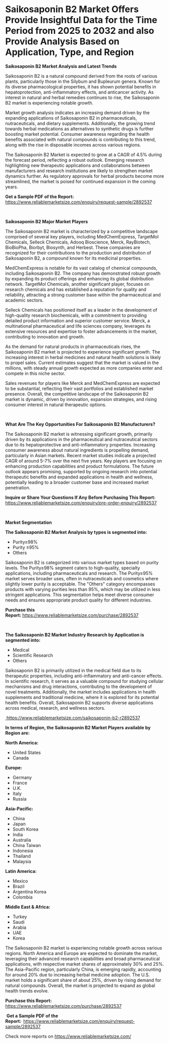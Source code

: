 <p><h1>Saikosaponin B2 Market Offers Provide Insightful Data for the Time Period from 2025 to 2032 and also Provide Analysis Based on Application, Type, and Region</h1></p><p><strong>Saikosaponin B2 Market Analysis and Latest Trends</strong></p>
<p><p>Saikosaponin B2 is a natural compound derived from the roots of various plants, particularly those in the Silybum and Bupleurum genera. Known for its diverse pharmacological properties, it has shown potential benefits in hepatoprotection, anti-inflammatory effects, and anticancer activity. As interest in natural and herbal remedies continues to rise, the Saikosaponin B2 market is experiencing notable growth.</p><p>Market growth analysis indicates an increasing demand driven by the expanding applications of Saikosaponin B2 in pharmaceuticals, nutraceuticals, and dietary supplements. Additionally, the growing trend towards herbal medications as alternatives to synthetic drugs is further boosting market potential. Consumer awareness regarding the health benefits associated with natural compounds is contributing to this trend, along with the rise in disposable incomes across various regions.</p><p>The Saikosaponin B2 Market is expected to grow at a CAGR of 4.5% during the forecast period, reflecting a robust outlook. Emerging research highlighting new therapeutic applications and collaborations between manufacturers and research institutions are likely to strengthen market dynamics further. As regulatory approvals for herbal products become more streamlined, the market is poised for continued expansion in the coming years.</p></p>
<p><strong>Get a Sample PDF of the Report:&nbsp;</strong> <a href="https://www.reliablemarketsize.com/enquiry/request-sample/2892537?utm_campaign=3512&utm_medium=2&utm_source=Github&utm_content=ia&utm_term=15032025&utm_id=saikosaponin-b2">https://www.reliablemarketsize.com/enquiry/request-sample/2892537</a></p>
<p>&nbsp;</p>
<p><strong>Saikosaponin B2 Major Market Players</strong></p>
<p><p>The Saikosaponin B2 market is characterized by a competitive landscape comprised of several key players, including MedChemExpress, TargetMol Chemicals, Selleck Chemicals, Adooq Bioscience, Merck, RayBiotech, BioBioPha, Biorbyt, Biosynth, and Herbest. These companies are recognized for their contributions to the production and distribution of Saikosaponin B2, a compound known for its medicinal properties.</p><p>MedChemExpress is notable for its vast catalog of chemical compounds, including Saikosaponin B2. The company has demonstrated robust growth by expanding its product offerings and enhancing its global distribution network. TargetMol Chemicals, another significant player, focuses on research chemicals and has established a reputation for quality and reliability, attracting a strong customer base within the pharmaceutical and academic sectors.</p><p>Selleck Chemicals has positioned itself as a leader in the development of high-quality research biochemicals, with a commitment to providing detailed product information and superior customer service. Merck, a multinational pharmaceutical and life sciences company, leverages its extensive resources and expertise to foster advancements in the market, contributing to innovation and growth.</p><p>As the demand for natural products in pharmaceuticals rises, the Saikosaponin B2 market is projected to experience significant growth. The increasing interest in herbal medicines and natural health solutions is likely to propel sales. Current estimates suggest that the market is valued in the millions, with steady annual growth expected as more companies enter and compete in this niche sector.</p><p>Sales revenues for players like Merck and MedChemExpress are expected to be substantial, reflecting their vast portfolios and established market presence. Overall, the competitive landscape of the Saikosaponin B2 market is dynamic, driven by innovation, expansion strategies, and rising consumer interest in natural therapeutic options.</p></p>
<p>&nbsp;</p>
<p><strong>What Are The Key Opportunities For Saikosaponin B2 Manufacturers?</strong></p>
<p><p>The Saikosaponin B2 market is witnessing significant growth, primarily driven by its applications in the pharmaceutical and nutraceutical sectors due to its hepatoprotective and anti-inflammatory properties. Increasing consumer awareness about natural ingredients is propelling demand, particularly in Asian markets. Recent market studies indicate a projected CAGR of around 5-7% over the next five years. Key players are focusing on enhancing production capabilities and product formulations. The future outlook appears promising, supported by ongoing research into potential therapeutic benefits and expanded applications in health and wellness, potentially leading to a broader customer base and increased market penetration.</p></p>
<p><strong>Inquire or Share Your Questions If Any Before Purchasing This Report:</strong> <a href="https://www.reliablemarketsize.com/enquiry/pre-order-enquiry/2892537?utm_campaign=3512&utm_medium=2&utm_source=Github&utm_content=ia&utm_term=15032025&utm_id=saikosaponin-b2">https://www.reliablemarketsize.com/enquiry/pre-order-enquiry/2892537</a></p>
<p>&nbsp;</p>
<p><strong>Market Segmentation</strong></p>
<p><strong>The Saikosaponin B2 Market Analysis by types is segmented into:</strong></p>
<p><ul><li>Purity≥98%</li><li>Purity ≥95%</li><li>Others</li></ul></p>
<p><p>Saikosaponin B2 is categorized into various market types based on purity levels. The Purity≥98% segment caters to high-quality, specialty applications, including pharmaceuticals and research. The Purity≥95% market serves broader uses, often in nutraceuticals and cosmetics where slightly lower purity is acceptable. The "Others" category encompasses products with varying purities less than 95%, which may be utilized in less stringent applications. This segmentation helps meet diverse consumer needs and ensures appropriate product quality for different industries.</p></p>
<p><strong>Purchase this Report:&nbsp;</strong><a href="https://www.reliablemarketsize.com/purchase/2892537?utm_campaign=3512&utm_medium=2&utm_source=Github&utm_content=ia&utm_term=15032025&utm_id=saikosaponin-b2">https://www.reliablemarketsize.com/purchase/2892537</a></p>
<p>&nbsp;</p>
<p><strong>The Saikosaponin B2 Market Industry Research by Application is segmented into:</strong></p>
<p><ul><li>Medical</li><li>Scientific Research</li><li>Others</li></ul></p>
<p><p>Saikosaponin B2 is primarily utilized in the medical field due to its therapeutic properties, including anti-inflammatory and anti-cancer effects. In scientific research, it serves as a valuable compound for studying cellular mechanisms and drug interactions, contributing to the development of novel treatments. Additionally, the market includes applications in health supplements and traditional medicine, where it is explored for its potential health benefits. Overall, Saikosaponin B2 supports diverse applications across medical, research, and wellness sectors.</p></p>
<p><a href="https://www.reliablemarketsize.com/saikosaponin-b2-r2892537?utm_campaign=3512&utm_medium=2&utm_source=Github&utm_content=ia&utm_term=15032025&utm_id=saikosaponin-b2">&nbsp;https://www.reliablemarketsize.com/saikosaponin-b2-r2892537</a></p>
<p><strong>In terms of Region, the Saikosaponin B2 Market Players available by Region are:</strong></p>
<p>
    <p> <strong> North America: </strong>
        <ul>
            <li>United States</li>
            <li>Canada</li>
        </ul>
        </p> 
    <p> <strong> Europe: </strong>
        <ul>
            <li>Germany</li>
            <li>France</li>
            <li>U.K.</li>
            <li>Italy</li>
            <li>Russia</li>
        </ul>
        </p> 
    <p> <strong> Asia-Pacific: </strong>
        <ul>
            <li>China</li>
            <li>Japan</li>
            <li>South Korea</li>
            <li>India</li>
            <li>Australia</li>
            <li>China Taiwan</li>
            <li>Indonesia</li>
            <li>Thailand</li>
            <li>Malaysia</li>
        </ul>
        </p> 
    <p> <strong> Latin America: </strong>
        <ul>
            <li>Mexico</li>
            <li>Brazil</li>
            <li>Argentina Korea</li>
            <li>Colombia</li>
        </ul>
        </p> 
    <p> <strong> Middle East & Africa: </strong>
        <ul>
            <li>Turkey</li>
            <li>Saudi</li>
            <li>Arabia</li>
            <li>UAE</li>
            <li>Korea</li>
        </ul>
    </p>
    </p>
<p><p>The Saikosaponin B2 market is experiencing notable growth across various regions. North America and Europe are expected to dominate the market, leveraging their advanced research capabilities and broad pharmaceutical applications, with respective market shares of approximately 30% and 25%. The Asia-Pacific region, particularly China, is emerging rapidly, accounting for around 20% due to increasing herbal medicine adoption. The U.S. market holds a significant share of about 25%, driven by rising demand for natural compounds. Overall, the market is projected to expand as global health trends evolve.</p></p>
<p><strong>Purchase this Report: </strong><a href="https://www.reliablemarketsize.com/purchase/2892537?utm_campaign=3512&utm_medium=2&utm_source=Github&utm_content=ia&utm_term=15032025&utm_id=saikosaponin-b2">https://www.reliablemarketsize.com/purchase/2892537</a></p>
<p>&nbsp;<strong>Get a Sample PDF of the Report:&nbsp;&nbsp;</strong><a href="https://www.reliablemarketsize.com/enquiry/request-sample/2892537?utm_campaign=3512&utm_medium=2&utm_source=Github&utm_content=ia&utm_term=15032025&utm_id=saikosaponin-b2">https://www.reliablemarketsize.com/enquiry/request-sample/2892537</a></p>
<p><strong></strong></p>
<p>Check more reports on <a href="https://www.reliablemarketsize.com/?utm_campaign=3512&utm_medium=2&utm_source=Github&utm_content=ia&utm_term=15032025&utm_id=saikosaponin-b2">https://www.reliablemarketsize.com/</a></p>